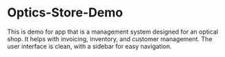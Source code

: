 # Optics-Store-Demo
This is demo for app that is a management system designed for an optical shop. It helps with invoicing, inventory, and customer management. The user interface is clean, with a sidebar for easy navigation.
